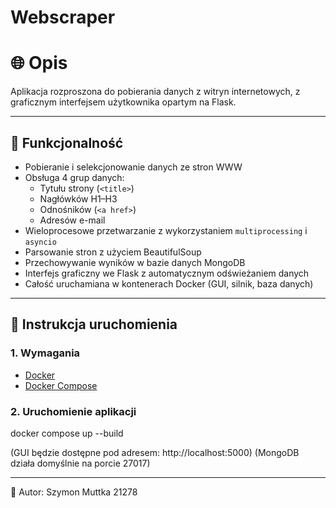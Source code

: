 # Webscraper

# 🌐 Opis

Aplikacja rozproszona do pobierania danych z witryn internetowych, z graficznym interfejsem użytkownika opartym na Flask.

---

## 📌 Funkcjonalność

- Pobieranie i selekcjonowanie danych ze stron WWW
- Obsługa 4 grup danych:
  - Tytułu strony (`<title>`)
  - Nagłówków H1–H3
  - Odnośników (`<a href>`)
  - Adresów e-mail
- Wieloprocesowe przetwarzanie z wykorzystaniem `multiprocessing` i `asyncio`
- Parsowanie stron z użyciem BeautifulSoup
- Przechowywanie wyników w bazie danych MongoDB
- Interfejs graficzny we Flask z automatycznym odświeżaniem danych
- Całość uruchamiana w kontenerach Docker (GUI, silnik, baza danych)

---

## 🚀 Instrukcja uruchomienia

### 1. Wymagania
- [Docker](https://www.docker.com/)
- [Docker Compose](https://docs.docker.com/compose/)

### 2. Uruchomienie aplikacji
docker compose up --build

(GUI będzie dostępne pod adresem: http://localhost:5000)
(MongoDB działa domyślnie na porcie 27017)

---

🧠 Autor: Szymon Muttka 21278

